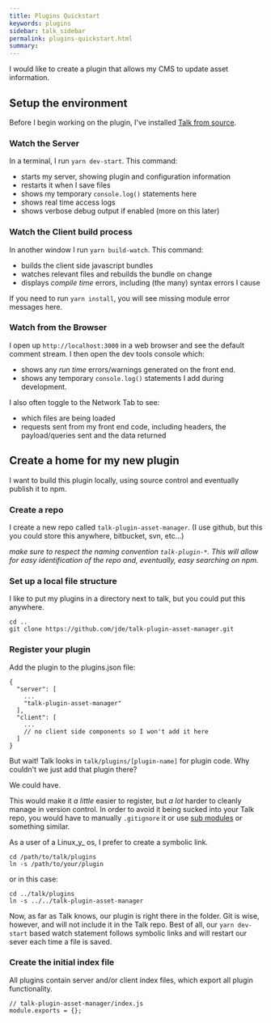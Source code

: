 ```yaml
---
title: Plugins Quickstart
keywords: plugins
sidebar: talk_sidebar
permalink: plugins-quickstart.html
summary:
---
```


I would like to create a plugin that allows my CMS to update asset information.

## Setup the environment

Before I begin working on the plugin, I've installed [Talk from source](/install-source.html).

### Watch the Server

In a terminal, I run `yarn dev-start`. This command:

* starts my server, showing plugin and configuration information
* restarts it when I save files
* shows my temporary `console.log()` statements here
* shows real time access logs
* shows verbose debug output if enabled (more on this later)



### Watch the Client build process

In another window I run `yarn build-watch`. This command:

* builds the client side javascript bundles
* watches relevant files and rebuilds the bundle on change
* displays _compile time_ errors, including (the many) syntax errors I cause

If you need to run `yarn install`, you will see missing module error messages here.

### Watch from the Browser

I open up `http://localhost:3000` in a web browser and see the default comment stream. I then open the dev tools console which:

* shows any _run time_ errors/warnings generated on the front end.
* shows any temporary `console.log()` statements I add during development.

I also often toggle to the Network Tab to see:

* which files are being loaded
* requests sent from my front end code, including headers, the payload/queries sent and the data returned

## Create a home for my new plugin

I want to build this plugin locally, using source control and eventually publish it to npm.

### Create a repo

I create a new repo called `talk-plugin-asset-manager`. (I use github, but this you could store this anywhere, bitbucket, svn, etc...)

_make sure to respect the naming convention `talk-plugin-*`. This will allow for easy identification of the repo and, eventually, easy searching on npm._

### Set up a local file structure

I like to put my plugins in a directory next to talk, but you could put this anywhere.

```
cd ..
git clone https://github.com/jde/talk-plugin-asset-manager.git
```

### Register your plugin

Add the plugin to the plugins.json file:

```
{
  "server": [
    ...
    "talk-plugin-asset-manager"
  ],
  "client": [
    ...
    // no client side components so I won't add it here
  ]
}
```

But wait! Talk looks in `talk/plugins/[plugin-name]` for plugin code. Why couldn't we just add that plugin there?

We could have.

This would make it _a little_ easier to register, but _a lot_ harder to cleanly manage in version control. In order to avoid it being sucked into your Talk repo, you would have to manually `.gitignore` it or use [sub modules]() or something similar.

As a user of a Linux_y_ os, I prefer to create a symbolic link.

```
cd /path/to/talk/plugins
ln -s /path/to/your/plugin
```

or in this case:

```
cd ../talk/plugins
ln -s ../../talk-plugin-asset-manager
```

Now, as far as Talk knows, our plugin is right there in the folder. Git is wise, however, and will not include it in the Talk repo. Best of all, our `yarn dev-start` based watch statement follows symbolic links and will restart our sever each time a file is saved.

### Create the initial index file

All plugins contain server and/or client index files, which export all plugin functionality.

```
// talk-plugin-asset-manager/index.js
module.exports = {};
```
